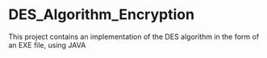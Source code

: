 # DES_Algorithm_Encryption
This project contains an implementation of the DES algorithm in the form of an EXE file,
using JAVA
